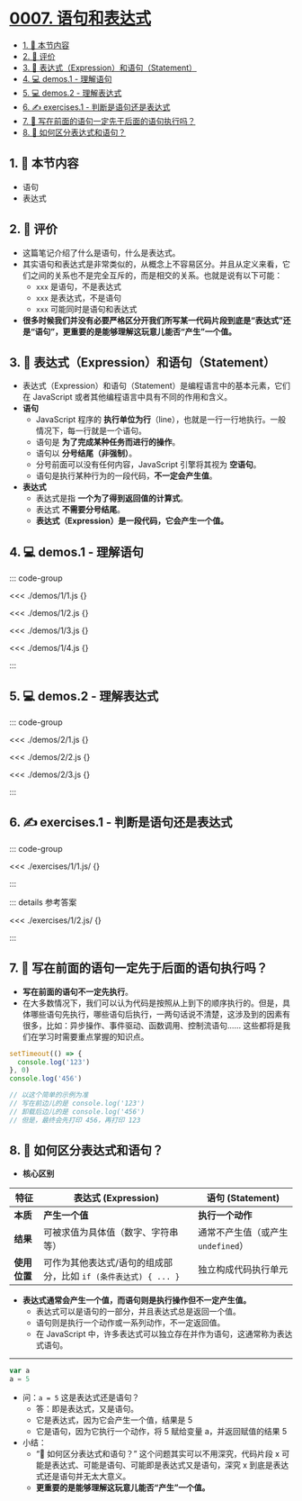 # [0007. 语句和表达式](https://github.com/tnotesjs/TNotes.javascript/tree/main/notes/0007.%20%E8%AF%AD%E5%8F%A5%E5%92%8C%E8%A1%A8%E8%BE%BE%E5%BC%8F)

<!-- region:toc -->

- [1. 🎯 本节内容](#1--本节内容)
- [2. 🫧 评价](#2--评价)
- [3. 📒 表达式（Expression）和语句（Statement）](#3--表达式expression和语句statement)
- [4. 💻 demos.1 - 理解语句](#4--demos1---理解语句)
- [5. 💻 demos.2 - 理解表达式](#5--demos2---理解表达式)
- [6. ✍️ exercises.1 - 判断是语句还是表达式](#6-️-exercises1---判断是语句还是表达式)
- [7. 🤔 写在前面的语句一定先于后面的语句执行吗？](#7--写在前面的语句一定先于后面的语句执行吗)
- [8. 🤔 如何区分表达式和语句？](#8--如何区分表达式和语句)

<!-- endregion:toc -->

## 1. 🎯 本节内容

- 语句
- 表达式

## 2. 🫧 评价

- 这篇笔记介绍了什么是语句，什么是表达式。
- 其实语句和表达式是非常类似的，从概念上不容易区分。并且从定义来看，它们之间的关系也不是完全互斥的，而是相交的关系。也就是说有以下可能：
  - `xxx` 是语句，不是表达式
  - `xxx` 是表达式，不是语句
  - `xxx` 可能同时是语句和表达式
- **很多时候我们并没有必要严格区分开我们所写某一代码片段到底是“表达式”还是“语句”，更重要的是能够理解这玩意儿能否“产生”一个值。**

## 3. 📒 表达式（Expression）和语句（Statement）

- 表达式（Expression）和语句（Statement）是编程语言中的基本元素，它们在 JavaScript 或者其他编程语言中具有不同的作用和含义。
- **语句**
  - JavaScript 程序的 **执行单位为行**（line），也就是一行一行地执行。一般情况下，每一行就是一个语句。
  - 语句是 **为了完成某种任务而进行的操作**。
  - 语句以 **分号结尾（非强制）**。
  - 分号前面可以没有任何内容，JavaScript 引擎将其视为 **空语句**。
  - 语句是执行某种行为的一段代码，**不一定会产生值**。
- **表达式**
  - 表达式是指 **一个为了得到返回值的计算式**。
  - 表达式 **不需要分号结尾**。
  - **表达式（Expression）是一段代码，它会产生一个值。**

## 4. 💻 demos.1 - 理解语句

::: code-group

<<< ./demos/1/1.js {}

<<< ./demos/1/2.js {}

<<< ./demos/1/3.js {}

<<< ./demos/1/4.js {}

:::

## 5. 💻 demos.2 - 理解表达式

::: code-group

<<< ./demos/2/1.js {}

<<< ./demos/2/2.js {}

<<< ./demos/2/3.js {}

:::

## 6. ✍️ exercises.1 - 判断是语句还是表达式

::: code-group

<<< ./exercises/1/1.js/ {}

:::

::: details 参考答案

<<< ./exercises/1/2.js/ {}

:::

## 7. 🤔 写在前面的语句一定先于后面的语句执行吗？

- **写在前面的语句不一定先执行**。
- 在大多数情况下，我们可以认为代码是按照从上到下的顺序执行的。但是，具体哪些语句先执行，哪些语句后执行，一两句话说不清楚，这涉及到的因素有很多，比如：异步操作、事件驱动、函数调用、控制流语句…… 这些都将是我们在学习时需要重点掌握的知识点。

```js
setTimeout(() => {
  console.log('123')
}, 0)
console.log('456')

// 以这个简单的示例为准
// 写在前边儿的是 console.log('123')
// 卸载后边儿的是 console.log('456')
// 但是，最终会先打印 456，再打印 123
```

## 8. 🤔 如何区分表达式和语句？

- **核心区别**

| **特征** | **表达式 (Expression)** | **语句 (Statement)** |
| --- | --- | --- |
| **本质** | **产生一个值** | **执行一个动作** |
| **结果** | 可被求值为具体值（数字、字符串等） | 通常不产生值（或产生`undefined`） |
| **使用位置** | 可作为其他表达式/语句的组成部分，比如 `if (条件表达式) { ... }` | 独立构成代码执行单元 |

- **表达式通常会产生一个值，而语句则是执行操作但不一定产生值。**
  - 表达式可以是语句的一部分，并且表达式总是返回一个值。
  - 语句则是执行一个动作或一系列动作，不一定返回值。
  - 在 JavaScript 中，许多表达式可以独立存在并作为语句，这通常称为表达式语句。

---

```js
var a
a = 5
```

- 问：`a = 5` 这是表达式还是语句？
  - 答：即是表达式，又是语句。
  - 它是表达式，因为它会产生一个值，结果是 5
  - 它是语句，因为它执行一个动作，将 5 赋给变量 a，并返回赋值的结果 5
- 小结：
  - “🤔 如何区分表达式和语句？” 这个问题其实可以不用深究，代码片段 x 可能是表达式、可能是语句、可能即是表达式又是语句，深究 x 到底是表达式还是语句并无太大意义。
  - **更重要的是能够理解这玩意儿能否“产生”一个值。**
